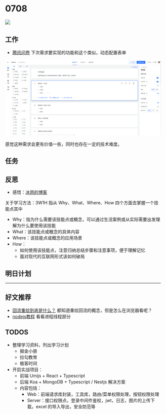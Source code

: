 
# 0708

![](http://h2.ioliu.cn/bing/XmasBeachHuts_ZH-CN6195800613_1920x1080.jpg)

## 工作

- [腾讯问卷](https://www.wenjuan.com/edit/survey/60e699b7660cedcd23f31d0d/?create=1#survey) 下次需求要实现的功能和这个类似，动态配置表单

![](./imgs/form.png)

感觉这种需求会更有价值一些，同时也存在一定的技术难度。

## 任务

## 反思

- 感悟：[冰雨的博客](https://bingyu123.gitee.io/blog/index/) 

关于学习方法：3W1H 指从 Why、What、Where、How 四个方面去掌握一个技能点其中
  - Why：指为什么需要该技能点或概念，可以通过生活案例或从实际需要出发理解为什么要使用该技能
  - What：该技能点或概念的具体内容
  - Where：该技能点或概念的应用场景
  - How：
    - 如何使用该技能点，注意归纳总结步骤和注意事项，便于理解记忆
    - 面对现代的互联网形式该如何破局


## 明日计划

---

## 好文推荐

- [回流重绘到底是什么？](https://juejin.cn/post/6870581606692683789) 都知道重绘回流的概念，但是怎么在浏览器看呢？
- [nodejs教程](https://github.com/wangfupeng1988/node-tutorial) 看看进程线程部分


## TODOS

- 整理学习资料，列出学习计划
  - 掘金小册
  - 拉勾教育
  - 极客时间
- 开启实战项目：
  - 前端 Umijs + React + Typescript
  - 后端 Koa + MongoDB + Typescript / Nestjs 解决方案
  - 内容包括：
    - Web：前端请求库封装，工具库，路由/菜单权限处理，按钮权限处理
    - Server：接口权限点，登录中间件鉴权，jwt，日志，图片的上传下载，excel 的导入导出，安全防范等